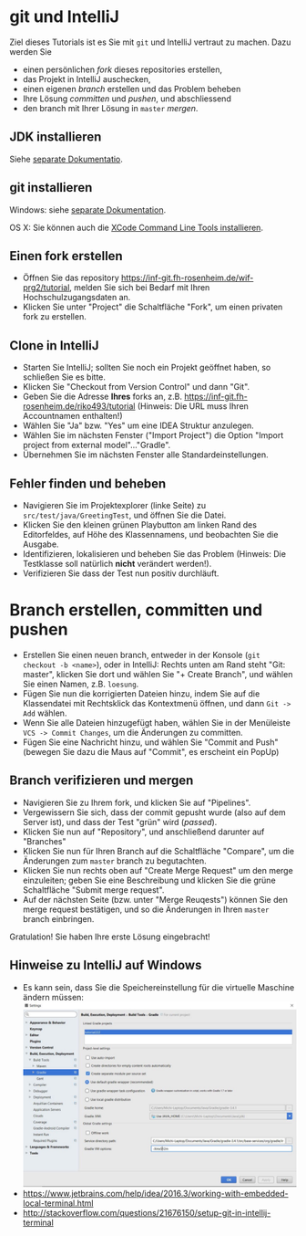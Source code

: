 # git und IntelliJ

Ziel dieses Tutorials ist es Sie mit `git` und IntelliJ vertraut zu machen.
Dazu werden Sie
- einen persönlichen _fork_ dieses repositories erstellen,
- das Projekt in IntelliJ auschecken,
- einen eigenen _branch_ erstellen und das Problem beheben
- Ihre Lösung _committen_ und _pushen_, und abschliessend
- den branch mit Ihrer Lösung in `master` _mergen_.

## JDK installieren
Siehe [separate Dokumentatio](docs/win-install-jdk.md).


## git installieren

Windows: siehe [separate Dokumentation](docs/win-install-git.md).

OS X: Sie können auch die [XCode Command Line Tools installieren](http://osxdaily.com/2014/02/12/install-command-line-tools-mac-os-x/).


## Einen fork erstellen
- Öffnen Sie das repository https://inf-git.fh-rosenheim.de/wif-prg2/tutorial, melden Sie sich bei Bedarf mit Ihren Hochschulzugangsdaten an.
- Klicken Sie unter "Project" die Schaltfläche "Fork", um einen privaten fork zu erstellen.


## Clone in IntelliJ
- Starten Sie IntelliJ; sollten Sie noch ein Projekt geöffnet haben, so schließen Sie es bitte.
- Klicken Sie "Checkout from Version Control" und dann "Git".
- Geben Sie die Adresse **Ihres** forks an, z.B. https://inf-git.fh-rosenheim.de/riko493/tutorial (Hinweis: Die URL muss Ihren Accountnamen enthalten!)
- Wählen Sie "Ja" bzw. "Yes" um eine IDEA Struktur anzulegen.
- Wählen Sie im nächsten Fenster ("Import Project") die Option "Import project from external model"..."Gradle".
- Übernehmen Sie im nächsten Fenster alle Standardeinstellungen.


## Fehler finden und beheben
- Navigieren Sie im Projektexplorer (linke Seite) zu `src/test/java/GreetingTest`, und öffnen Sie die Datei.
- Klicken Sie den kleinen grünen Playbutton am linken Rand des Editorfeldes, auf Höhe des Klassennamens, und beobachten Sie die Ausgabe.
- Identifizieren, lokalisieren und beheben Sie das Problem (Hinweis: Die Testklasse soll natürlich **nicht** verändert werden!).
- Verifizieren Sie dass der Test nun positiv durchläuft.


# Branch erstellen, committen und pushen
- Erstellen Sie einen neuen branch, entweder in der Konsole (`git checkout -b <name>`), oder in IntelliJ: Rechts unten am Rand steht "Git: master", klicken Sie dort und wählen Sie "+ Create Branch", und wählen Sie einen Namen, z.B. `loesung`.
- Fügen Sie nun die korrigierten Dateien hinzu, indem Sie auf die Klassendatei mit Rechtsklick das Kontextmenü öffnen, und dann `Git -> Add` wählen.
- Wenn Sie alle Dateien hinzugefügt haben, wählen Sie in der Menüleiste `VCS -> Commit Changes`, um die Änderungen zu committen.
- Fügen Sie eine Nachricht hinzu, und wählen Sie "Commit and Push" (bewegen Sie dazu die Maus auf "Commit", es erscheint ein PopUp)


## Branch verifizieren und mergen
- Navigieren Sie zu Ihrem fork, und klicken Sie auf "Pipelines".
- Vergewissern Sie sich, dass der commit gepusht wurde (also auf dem Server ist), und dass der Test "grün" wird (_passed_).
- Klicken Sie nun auf "Repository", und anschließend darunter auf "Branches"
- Klicken Sie nun für Ihren Branch auf die Schaltfläche "Compare", um die Änderungen zum `master` branch zu begutachten.
- Klicken Sie nun rechts oben auf "Create Merge Request" um den merge einzuleiten; geben Sie eine Beschreibung und klicken Sie die grüne Schaltfläche "Submit merge request".
- Auf der nächsten Seite (bzw. unter "Merge Reuqests") können Sie den merge request bestätigen, und so die Änderungen in Ihren `master` branch einbringen.

Gratulation! Sie haben Ihre erste Lösung eingebracht!


## Hinweise zu IntelliJ auf Windows
- Es kann sein, dass Sie die Speichereinstellung für die virtuelle Maschine ändern müssen:
    ![vm-settings-windows](docs/res/vm-settings-windows.jpg "Windows VM Memory Settings")
- https://www.jetbrains.com/help/idea/2016.3/working-with-embedded-local-terminal.html
- http://stackoverflow.com/questions/21676150/setup-git-in-intellij-terminal
